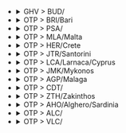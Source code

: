 
- <details><summary>GHV > BUD/</summary>

  |TOTAL_PRICE|STAY_DAYS|FROM>TO|DATE|PRICE|TO>FROM|DATE|PRICE|
  |---|---|---|---|---|---|---|---|
  |122.0|2|GHV > BUD/|2025-05-14|49.0|BUD/ > GHV|2025-05-16|73.0|
  |122.0|2|GHV > BUD/|2025-06-18|49.0|BUD/ > GHV|2025-06-20|73.0|
  |122.0|2|GHV > BUD/|2025-06-23|49.0|BUD/ > GHV|2025-06-25|73.0|
  |122.0|2|GHV > BUD/|2025-06-25|49.0|BUD/ > GHV|2025-06-27|73.0|
  |126.0|2|GHV > BUD/|2025-07-02|49.0|BUD/ > GHV|2025-07-04|77.0|
  |146.0|2|GHV > BUD/|2025-06-11|73.0|BUD/ > GHV|2025-06-13|73.0|
  |146.0|2|GHV > BUD/|2025-06-16|73.0|BUD/ > GHV|2025-06-18|73.0|
  |156.0|2|GHV > BUD/|2025-07-23|49.0|BUD/ > GHV|2025-07-25|107.0|
  |166.0|2|GHV > BUD/|2025-07-16|49.0|BUD/ > GHV|2025-07-18|117.0|
  |171.0|2|GHV > BUD/|2025-05-28|73.0|BUD/ > GHV|2025-05-30|98.0|
  |172.0|2|GHV > BUD/|2025-06-02|49.0|BUD/ > GHV|2025-06-04|123.0|
  |186.0|2|GHV > BUD/|2025-08-06|49.0|BUD/ > GHV|2025-08-08|137.0|
  |186.0|2|GHV > BUD/|2025-08-11|49.0|BUD/ > GHV|2025-08-13|137.0|
  |194.0|2|GHV > BUD/|2025-07-07|117.0|BUD/ > GHV|2025-07-09|77.0|
  |194.0|2|GHV > BUD/|2025-08-13|117.0|BUD/ > GHV|2025-08-15|77.0|
  |206.0|2|GHV > BUD/|2025-06-30|49.0|BUD/ > GHV|2025-07-02|157.0|
  |219.0|2|GHV > BUD/|2025-05-19|146.0|BUD/ > GHV|2025-05-21|73.0|
  |240.0|2|GHV > BUD/|2025-05-21|49.0|BUD/ > GHV|2025-05-23|191.0|
  |264.0|2|GHV > BUD/|2025-05-26|191.0|BUD/ > GHV|2025-05-28|73.0|
  |264.0|2|GHV > BUD/|2025-07-14|157.0|BUD/ > GHV|2025-07-16|107.0|
  |267.0|2|GHV > BUD/|2025-05-07|49.0|BUD/ > GHV|2025-05-09|218.0|
  |274.0|2|GHV > BUD/|2025-08-04|137.0|BUD/ > GHV|2025-08-06|137.0|
  |286.0|2|GHV > BUD/|2025-07-09|49.0|BUD/ > GHV|2025-07-11|237.0|
  |286.0|2|GHV > BUD/|2025-07-21|49.0|BUD/ > GHV|2025-07-23|237.0|
  |290.0|2|GHV > BUD/|2025-04-30|117.0|BUD/ > GHV|2025-05-02|173.0|
  |291.0|2|GHV > BUD/|2025-05-12|218.0|BUD/ > GHV|2025-05-14|73.0|
  |314.0|2|GHV > BUD/|2025-04-28|237.0|BUD/ > GHV|2025-04-30|77.0|
  |324.0|2|GHV > BUD/|2025-07-30|207.0|BUD/ > GHV|2025-08-01|117.0|
  |366.0|2|GHV > BUD/|2025-06-04|49.0|BUD/ > GHV|2025-06-06|317.0|
  |382.0|2|GHV > BUD/|2025-05-05|236.0|BUD/ > GHV|2025-05-07|146.0|
  |394.0|2|GHV > BUD/|2025-08-18|287.0|BUD/ > GHV|2025-08-20|107.0|
  |474.0|2|GHV > BUD/|2025-07-28|237.0|BUD/ > GHV|2025-07-30|237.0|
  |540.0|2|GHV > BUD/|2025-06-09|467.0|BUD/ > GHV|2025-06-11|73.0|

  </details>

- <details><summary>OTP > BRI/Bari</summary>

  |TOTAL_PRICE|STAY_DAYS|FROM>TO|DATE|PRICE|TO>FROM|DATE|PRICE|
  |---|---|---|---|---|---|---|---|
  |180.0|2|OTP > BRI/Bari|2025-06-03|107.0|BRI/Bari > OTP|2025-06-05|73.0|
  |215.0|2|OTP > BRI/Bari|2025-06-17|166.0|BRI/Bari > OTP|2025-06-19|49.0|
  |221.0|2|OTP > BRI/Bari|2025-05-27|98.0|BRI/Bari > OTP|2025-05-29|123.0|
  |230.0|2|OTP > BRI/Bari|2025-05-06|123.0|BRI/Bari > OTP|2025-05-08|107.0|
  |230.0|2|OTP > BRI/Bari|2025-05-13|107.0|BRI/Bari > OTP|2025-05-15|123.0|
  |230.0|1|OTP > BRI/Bari|2025-06-17|166.0|BRI/Bari > OTP|2025-06-18|64.0|
  |246.0|1|OTP > BRI/Bari|2025-05-06|123.0|BRI/Bari > OTP|2025-05-07|123.0|
  |248.0|1|OTP > BRI/Bari|2025-06-10|107.0|BRI/Bari > OTP|2025-06-11|141.0|
  |255.0|2|OTP > BRI/Bari|2025-06-16|191.0|BRI/Bari > OTP|2025-06-18|64.0|
  |264.0|1|OTP > BRI/Bari|2025-05-14|141.0|BRI/Bari > OTP|2025-05-15|123.0|
  |264.0|1|OTP > BRI/Bari|2025-05-27|98.0|BRI/Bari > OTP|2025-05-28|166.0|
  |264.0|1|OTP > BRI/Bari|2025-06-04|191.0|BRI/Bari > OTP|2025-06-05|73.0|
  |264.0|1|OTP > BRI/Bari|2025-06-16|191.0|BRI/Bari > OTP|2025-06-17|73.0|
  |264.0|1|OTP > BRI/Bari|2025-06-24|191.0|BRI/Bari > OTP|2025-06-25|73.0|
  |273.0|1|OTP > BRI/Bari|2025-05-12|166.0|BRI/Bari > OTP|2025-05-13|107.0|
  |273.0|1|OTP > BRI/Bari|2025-05-13|107.0|BRI/Bari > OTP|2025-05-14|166.0|
  |273.0|1|OTP > BRI/Bari|2025-06-03|107.0|BRI/Bari > OTP|2025-06-04|166.0|
  |274.0|1|OTP > BRI/Bari|2025-04-28|157.0|BRI/Bari > OTP|2025-04-29|117.0|
  |282.0|1|OTP > BRI/Bari|2025-06-09|141.0|BRI/Bari > OTP|2025-06-10|141.0|
  |282.0|2|OTP > BRI/Bari|2025-06-09|141.0|BRI/Bari > OTP|2025-06-11|141.0|
  |285.0|1|OTP > BRI/Bari|2025-06-23|236.0|BRI/Bari > OTP|2025-06-24|49.0|
  |289.0|1|OTP > BRI/Bari|2025-05-28|166.0|BRI/Bari > OTP|2025-05-29|123.0|
  |289.0|2|OTP > BRI/Bari|2025-06-01|191.0|BRI/Bari > OTP|2025-06-03|98.0|
  |289.0|2|OTP > BRI/Bari|2025-06-24|191.0|BRI/Bari > OTP|2025-06-26|98.0|
  |298.0|1|OTP > BRI/Bari|2025-05-07|191.0|BRI/Bari > OTP|2025-05-08|107.0|
  |298.0|2|OTP > BRI/Bari|2025-06-10|107.0|BRI/Bari > OTP|2025-06-12|191.0|
  |307.0|1|OTP > BRI/Bari|2025-05-20|141.0|BRI/Bari > OTP|2025-05-21|166.0|
  |307.0|1|OTP > BRI/Bari|2025-05-26|166.0|BRI/Bari > OTP|2025-05-27|141.0|
  |307.0|2|OTP > BRI/Bari|2025-05-31|166.0|BRI/Bari > OTP|2025-06-02|141.0|
  |309.0|2|OTP > BRI/Bari|2025-06-15|236.0|BRI/Bari > OTP|2025-06-17|73.0|
  |309.0|2|OTP > BRI/Bari|2025-06-23|236.0|BRI/Bari > OTP|2025-06-25|73.0|
  |314.0|2|OTP > BRI/Bari|2025-05-15|191.0|BRI/Bari > OTP|2025-05-17|123.0|
  |316.0|2|OTP > BRI/Bari|2025-05-18|218.0|BRI/Bari > OTP|2025-05-20|98.0|
  |316.0|1|OTP > BRI/Bari|2025-06-25|218.0|BRI/Bari > OTP|2025-06-26|98.0|
  |324.0|1|OTP > BRI/Bari|2025-07-08|117.0|BRI/Bari > OTP|2025-07-09|207.0|
  |332.0|2|OTP > BRI/Bari|2025-05-12|166.0|BRI/Bari > OTP|2025-05-14|166.0|
  |332.0|2|OTP > BRI/Bari|2025-05-20|141.0|BRI/Bari > OTP|2025-05-22|191.0|
  |332.0|2|OTP > BRI/Bari|2025-05-25|191.0|BRI/Bari > OTP|2025-05-27|141.0|
  |332.0|2|OTP > BRI/Bari|2025-05-26|166.0|BRI/Bari > OTP|2025-05-28|166.0|
  |332.0|1|OTP > BRI/Bari|2025-06-01|191.0|BRI/Bari > OTP|2025-06-02|141.0|
  |332.0|2|OTP > BRI/Bari|2025-06-04|191.0|BRI/Bari > OTP|2025-06-06|141.0|
  |332.0|1|OTP > BRI/Bari|2025-06-11|141.0|BRI/Bari > OTP|2025-06-12|191.0|
  |334.0|1|OTP > BRI/Bari|2025-05-19|236.0|BRI/Bari > OTP|2025-05-20|98.0|
  |339.0|1|OTP > BRI/Bari|2025-06-18|290.0|BRI/Bari > OTP|2025-06-19|49.0|
  |341.0|2|OTP > BRI/Bari|2025-05-08|218.0|BRI/Bari > OTP|2025-05-10|123.0|
  |341.0|1|OTP > BRI/Bari|2025-05-16|218.0|BRI/Bari > OTP|2025-05-17|123.0|
  |341.0|2|OTP > BRI/Bari|2025-06-05|218.0|BRI/Bari > OTP|2025-06-07|123.0|
  |343.0|2|OTP > BRI/Bari|2025-05-11|236.0|BRI/Bari > OTP|2025-05-13|107.0|
  |344.0|2|OTP > BRI/Bari|2025-04-28|157.0|BRI/Bari > OTP|2025-04-30|187.0|
  |344.0|1|OTP > BRI/Bari|2025-04-29|157.0|BRI/Bari > OTP|2025-04-30|187.0|
  |344.0|1|OTP > BRI/Bari|2025-07-07|137.0|BRI/Bari > OTP|2025-07-08|207.0|
  |344.0|2|OTP > BRI/Bari|2025-07-07|137.0|BRI/Bari > OTP|2025-07-09|207.0|
  |344.0|2|OTP > BRI/Bari|2025-07-09|107.0|BRI/Bari > OTP|2025-07-11|237.0|
  |344.0|1|OTP > BRI/Bari|2025-07-16|107.0|BRI/Bari > OTP|2025-07-17|237.0|
  |357.0|2|OTP > BRI/Bari|2025-05-28|166.0|BRI/Bari > OTP|2025-05-30|191.0|
  |357.0|2|OTP > BRI/Bari|2025-05-29|191.0|BRI/Bari > OTP|2025-05-31|166.0|
  |357.0|2|OTP > BRI/Bari|2025-06-19|191.0|BRI/Bari > OTP|2025-06-21|166.0|
  |359.0|2|OTP > BRI/Bari|2025-05-14|141.0|BRI/Bari > OTP|2025-05-16|218.0|
  |359.0|1|OTP > BRI/Bari|2025-05-23|218.0|BRI/Bari > OTP|2025-05-24|141.0|
  |359.0|1|OTP > BRI/Bari|2025-06-05|218.0|BRI/Bari > OTP|2025-06-06|141.0|
  |359.0|2|OTP > BRI/Bari|2025-06-08|218.0|BRI/Bari > OTP|2025-06-10|141.0|
  |359.0|2|OTP > BRI/Bari|2025-06-11|141.0|BRI/Bari > OTP|2025-06-13|218.0|
  |364.0|2|OTP > BRI/Bari|2025-07-06|157.0|BRI/Bari > OTP|2025-07-08|207.0|
  |364.0|1|OTP > BRI/Bari|2025-07-09|107.0|BRI/Bari > OTP|2025-07-10|257.0|
  |364.0|2|OTP > BRI/Bari|2025-08-03|107.0|BRI/Bari > OTP|2025-08-05|257.0|
  |374.0|2|OTP > BRI/Bari|2025-07-08|117.0|BRI/Bari > OTP|2025-07-10|257.0|
  |377.0|2|OTP > BRI/Bari|2025-05-10|141.0|BRI/Bari > OTP|2025-05-12|236.0|
  |377.0|2|OTP > BRI/Bari|2025-06-21|236.0|BRI/Bari > OTP|2025-06-23|141.0|
  |382.0|1|OTP > BRI/Bari|2025-05-21|191.0|BRI/Bari > OTP|2025-05-22|191.0|
  |382.0|1|OTP > BRI/Bari|2025-05-29|191.0|BRI/Bari > OTP|2025-05-30|191.0|
  |384.0|1|OTP > BRI/Bari|2025-06-12|166.0|BRI/Bari > OTP|2025-06-13|218.0|
  |384.0|2|OTP > BRI/Bari|2025-06-12|166.0|BRI/Bari > OTP|2025-06-14|218.0|
  |384.0|1|OTP > BRI/Bari|2025-06-20|218.0|BRI/Bari > OTP|2025-06-21|166.0|
  |386.0|1|OTP > BRI/Bari|2025-06-06|263.0|BRI/Bari > OTP|2025-06-07|123.0|
  |394.0|2|OTP > BRI/Bari|2025-07-01|137.0|BRI/Bari > OTP|2025-07-03|257.0|
  |394.0|2|OTP > BRI/Bari|2025-07-20|107.0|BRI/Bari > OTP|2025-07-22|287.0|
  |402.0|2|OTP > BRI/Bari|2025-05-19|236.0|BRI/Bari > OTP|2025-05-21|166.0|
  |402.0|2|OTP > BRI/Bari|2025-06-14|236.0|BRI/Bari > OTP|2025-06-16|166.0|
  |402.0|1|OTP > BRI/Bari|2025-06-15|236.0|BRI/Bari > OTP|2025-06-16|166.0|
  |404.0|2|OTP > BRI/Bari|2025-05-22|263.0|BRI/Bari > OTP|2025-05-24|141.0|
  |404.0|1|OTP > BRI/Bari|2025-08-06|117.0|BRI/Bari > OTP|2025-08-07|287.0|
  |409.0|1|OTP > BRI/Bari|2025-05-15|191.0|BRI/Bari > OTP|2025-05-16|218.0|
  |409.0|2|OTP > BRI/Bari|2025-05-17|218.0|BRI/Bari > OTP|2025-05-19|191.0|
  |409.0|1|OTP > BRI/Bari|2025-05-18|218.0|BRI/Bari > OTP|2025-05-19|191.0|
  |409.0|2|OTP > BRI/Bari|2025-05-24|191.0|BRI/Bari > OTP|2025-05-26|218.0|
  |409.0|1|OTP > BRI/Bari|2025-05-25|191.0|BRI/Bari > OTP|2025-05-26|218.0|
  |409.0|2|OTP > BRI/Bari|2025-06-28|191.0|BRI/Bari > OTP|2025-06-30|218.0|
  |413.0|1|OTP > BRI/Bari|2025-05-09|290.0|BRI/Bari > OTP|2025-05-10|123.0|
  |424.0|1|OTP > BRI/Bari|2025-07-01|137.0|BRI/Bari > OTP|2025-07-02|287.0|
  |424.0|1|OTP > BRI/Bari|2025-07-10|187.0|BRI/Bari > OTP|2025-07-11|237.0|
  |424.0|2|OTP > BRI/Bari|2025-07-13|107.0|BRI/Bari > OTP|2025-07-15|317.0|
  |424.0|1|OTP > BRI/Bari|2025-07-20|107.0|BRI/Bari > OTP|2025-07-21|317.0|
  |424.0|1|OTP > BRI/Bari|2025-07-29|137.0|BRI/Bari > OTP|2025-07-30|287.0|
  |424.0|1|OTP > BRI/Bari|2025-07-30|107.0|BRI/Bari > OTP|2025-07-31|317.0|
  |427.0|2|OTP > BRI/Bari|2025-05-07|191.0|BRI/Bari > OTP|2025-05-09|236.0|
  |427.0|2|OTP > BRI/Bari|2025-05-21|191.0|BRI/Bari > OTP|2025-05-23|236.0|
  |429.0|1|OTP > BRI/Bari|2025-05-30|263.0|BRI/Bari > OTP|2025-05-31|166.0|
  |429.0|1|OTP > BRI/Bari|2025-05-31|166.0|BRI/Bari > OTP|2025-06-01|263.0|
  |434.0|2|OTP > BRI/Bari|2025-04-27|317.0|BRI/Bari > OTP|2025-04-29|117.0|
  |444.0|2|OTP > BRI/Bari|2025-07-14|157.0|BRI/Bari > OTP|2025-07-16|287.0|
  |447.0|2|OTP > BRI/Bari|2025-04-29|157.0|BRI/Bari > OTP|2025-05-01|290.0|
  |454.0|1|OTP > BRI/Bari|2025-05-08|218.0|BRI/Bari > OTP|2025-05-09|236.0|
  |454.0|2|OTP > BRI/Bari|2025-06-26|236.0|BRI/Bari > OTP|2025-06-28|218.0|
  |454.0|1|OTP > BRI/Bari|2025-06-27|236.0|BRI/Bari > OTP|2025-06-28|218.0|
  |454.0|2|OTP > BRI/Bari|2025-07-29|137.0|BRI/Bari > OTP|2025-07-31|317.0|
  |472.0|1|OTP > BRI/Bari|2025-05-11|236.0|BRI/Bari > OTP|2025-05-12|236.0|
  |472.0|1|OTP > BRI/Bari|2025-06-14|236.0|BRI/Bari > OTP|2025-06-15|236.0|
  |474.0|1|OTP > BRI/Bari|2025-05-05|367.0|BRI/Bari > OTP|2025-05-06|107.0|
  |474.0|2|OTP > BRI/Bari|2025-07-05|157.0|BRI/Bari > OTP|2025-07-07|317.0|
  |474.0|1|OTP > BRI/Bari|2025-07-06|157.0|BRI/Bari > OTP|2025-07-07|317.0|
  |474.0|2|OTP > BRI/Bari|2025-07-10|187.0|BRI/Bari > OTP|2025-07-12|287.0|
  |474.0|1|OTP > BRI/Bari|2025-07-11|187.0|BRI/Bari > OTP|2025-07-12|287.0|
  |474.0|1|OTP > BRI/Bari|2025-07-13|107.0|BRI/Bari > OTP|2025-07-14|367.0|
  |474.0|1|OTP > BRI/Bari|2025-07-14|157.0|BRI/Bari > OTP|2025-07-15|317.0|
  |474.0|2|OTP > BRI/Bari|2025-07-15|237.0|BRI/Bari > OTP|2025-07-17|237.0|
  |474.0|2|OTP > BRI/Bari|2025-07-16|107.0|BRI/Bari > OTP|2025-07-18|367.0|
  |474.0|1|OTP > BRI/Bari|2025-07-23|107.0|BRI/Bari > OTP|2025-07-24|367.0|
  |474.0|1|OTP > BRI/Bari|2025-07-27|107.0|BRI/Bari > OTP|2025-07-28|367.0|
  |474.0|2|OTP > BRI/Bari|2025-07-27|107.0|BRI/Bari > OTP|2025-07-29|367.0|
  |474.0|2|OTP > BRI/Bari|2025-07-30|107.0|BRI/Bari > OTP|2025-08-01|367.0|
  |474.0|2|OTP > BRI/Bari|2025-08-05|187.0|BRI/Bari > OTP|2025-08-07|287.0|
  |481.0|2|OTP > BRI/Bari|2025-05-16|218.0|BRI/Bari > OTP|2025-05-18|263.0|
  |481.0|1|OTP > BRI/Bari|2025-05-17|218.0|BRI/Bari > OTP|2025-05-18|263.0|
  |481.0|1|OTP > BRI/Bari|2025-05-24|191.0|BRI/Bari > OTP|2025-05-25|290.0|
  |481.0|1|OTP > BRI/Bari|2025-06-13|263.0|BRI/Bari > OTP|2025-06-14|218.0|
  |481.0|1|OTP > BRI/Bari|2025-06-19|191.0|BRI/Bari > OTP|2025-06-20|290.0|
  |481.0|2|OTP > BRI/Bari|2025-06-25|218.0|BRI/Bari > OTP|2025-06-27|263.0|
  |484.0|2|OTP > BRI/Bari|2025-07-22|117.0|BRI/Bari > OTP|2025-07-24|367.0|
  |490.0|2|OTP > BRI/Bari|2025-05-05|367.0|BRI/Bari > OTP|2025-05-07|123.0|
  |494.0|1|OTP > BRI/Bari|2025-07-18|207.0|BRI/Bari > OTP|2025-07-19|287.0|
  |494.0|2|OTP > BRI/Bari|2025-08-11|237.0|BRI/Bari > OTP|2025-08-13|257.0|
  |494.0|1|OTP > BRI/Bari|2025-08-12|237.0|BRI/Bari > OTP|2025-08-13|257.0|
  |497.0|1|OTP > BRI/Bari|2025-06-30|290.0|BRI/Bari > OTP|2025-07-01|207.0|
  |499.0|1|OTP > BRI/Bari|2025-05-22|263.0|BRI/Bari > OTP|2025-05-23|236.0|
  |499.0|2|OTP > BRI/Bari|2025-06-13|263.0|BRI/Bari > OTP|2025-06-15|236.0|
  |499.0|1|OTP > BRI/Bari|2025-06-26|236.0|BRI/Bari > OTP|2025-06-27|263.0|
  |508.0|2|OTP > BRI/Bari|2025-05-23|218.0|BRI/Bari > OTP|2025-05-25|290.0|
  |508.0|2|OTP > BRI/Bari|2025-06-20|218.0|BRI/Bari > OTP|2025-06-22|290.0|
  |516.0|2|OTP > BRI/Bari|2025-06-22|467.0|BRI/Bari > OTP|2025-06-24|49.0|
  |524.0|2|OTP > BRI/Bari|2025-05-04|417.0|BRI/Bari > OTP|2025-05-06|107.0|
  |524.0|1|OTP > BRI/Bari|2025-07-04|107.0|BRI/Bari > OTP|2025-07-05|417.0|
  |524.0|1|OTP > BRI/Bari|2025-07-15|237.0|BRI/Bari > OTP|2025-07-16|287.0|
  |524.0|2|OTP > BRI/Bari|2025-07-18|207.0|BRI/Bari > OTP|2025-07-20|317.0|
  |524.0|1|OTP > BRI/Bari|2025-07-19|207.0|BRI/Bari > OTP|2025-07-20|317.0|
  |524.0|2|OTP > BRI/Bari|2025-07-19|207.0|BRI/Bari > OTP|2025-07-21|317.0|
  |524.0|1|OTP > BRI/Bari|2025-07-21|237.0|BRI/Bari > OTP|2025-07-22|287.0|
  |524.0|2|OTP > BRI/Bari|2025-07-23|107.0|BRI/Bari > OTP|2025-07-25|417.0|
  |524.0|2|OTP > BRI/Bari|2025-07-28|237.0|BRI/Bari > OTP|2025-07-30|287.0|
  |526.0|2|OTP > BRI/Bari|2025-05-03|263.0|BRI/Bari > OTP|2025-05-05|263.0|
  |526.0|2|OTP > BRI/Bari|2025-05-30|263.0|BRI/Bari > OTP|2025-06-01|263.0|
  |526.0|1|OTP > BRI/Bari|2025-06-21|236.0|BRI/Bari > OTP|2025-06-22|290.0|
  |534.0|2|OTP > BRI/Bari|2025-08-06|117.0|BRI/Bari > OTP|2025-08-08|417.0|
  |534.0|1|OTP > BRI/Bari|2025-08-07|117.0|BRI/Bari > OTP|2025-08-08|417.0|
  |534.0|2|OTP > BRI/Bari|2025-08-07|117.0|BRI/Bari > OTP|2025-08-09|417.0|
  |544.0|1|OTP > BRI/Bari|2025-07-02|287.0|BRI/Bari > OTP|2025-07-03|257.0|
  |554.0|2|OTP > BRI/Bari|2025-07-03|137.0|BRI/Bari > OTP|2025-07-05|417.0|
  |554.0|1|OTP > BRI/Bari|2025-07-31|187.0|BRI/Bari > OTP|2025-08-01|367.0|
  |554.0|1|OTP > BRI/Bari|2025-08-05|187.0|BRI/Bari > OTP|2025-08-06|367.0|
  |574.0|2|OTP > BRI/Bari|2025-06-29|367.0|BRI/Bari > OTP|2025-07-01|207.0|
  |574.0|2|OTP > BRI/Bari|2025-07-12|207.0|BRI/Bari > OTP|2025-07-14|367.0|
  |574.0|2|OTP > BRI/Bari|2025-07-17|287.0|BRI/Bari > OTP|2025-07-19|287.0|
  |574.0|1|OTP > BRI/Bari|2025-07-24|157.0|BRI/Bari > OTP|2025-07-25|417.0|
  |574.0|2|OTP > BRI/Bari|2025-07-24|157.0|BRI/Bari > OTP|2025-07-26|417.0|
  |574.0|1|OTP > BRI/Bari|2025-08-13|207.0|BRI/Bari > OTP|2025-08-14|367.0|
  |577.0|2|OTP > BRI/Bari|2025-06-30|290.0|BRI/Bari > OTP|2025-07-02|287.0|
  |580.0|1|OTP > BRI/Bari|2025-05-02|290.0|BRI/Bari > OTP|2025-05-03|290.0|
  |580.0|2|OTP > BRI/Bari|2025-06-18|290.0|BRI/Bari > OTP|2025-06-20|290.0|
  |584.0|1|OTP > BRI/Bari|2025-07-22|117.0|BRI/Bari > OTP|2025-07-23|467.0|
  |584.0|2|OTP > BRI/Bari|2025-08-10|117.0|BRI/Bari > OTP|2025-08-12|467.0|
  |585.0|1|OTP > BRI/Bari|2025-06-29|367.0|BRI/Bari > OTP|2025-06-30|218.0|

  </details>

- <details><summary>OTP > PSA/</summary>

  |TOTAL_PRICE|STAY_DAYS|FROM>TO|DATE|PRICE|TO>FROM|DATE|PRICE|
  |---|---|---|---|---|---|---|---|
  |196.0|2|OTP > PSA/|2025-06-17|123.0|PSA/ > OTP|2025-06-19|73.0|
  |307.0|2|OTP > PSA/|2025-06-19|141.0|PSA/ > OTP|2025-06-21|166.0|
  |344.0|1|OTP > PSA/|2025-08-12|157.0|PSA/ > OTP|2025-08-13|187.0|
  |374.0|2|OTP > PSA/|2025-07-01|187.0|PSA/ > OTP|2025-07-03|187.0|
  |384.0|2|OTP > PSA/|2025-06-24|218.0|PSA/ > OTP|2025-06-26|166.0|
  |394.0|2|OTP > PSA/|2025-07-08|257.0|PSA/ > OTP|2025-07-10|137.0|
  |414.0|1|OTP > PSA/|2025-07-12|207.0|PSA/ > OTP|2025-07-13|207.0|
  |424.0|2|OTP > PSA/|2025-07-20|137.0|PSA/ > OTP|2025-07-22|287.0|
  |444.0|2|OTP > PSA/|2025-07-15|207.0|PSA/ > OTP|2025-07-17|237.0|
  |454.0|2|OTP > PSA/|2025-07-03|137.0|PSA/ > OTP|2025-07-05|317.0|
  |454.0|2|OTP > PSA/|2025-07-27|137.0|PSA/ > OTP|2025-07-29|317.0|
  |464.0|2|OTP > PSA/|2025-07-10|207.0|PSA/ > OTP|2025-07-12|257.0|
  |484.0|2|OTP > PSA/|2025-07-22|117.0|PSA/ > OTP|2025-07-24|367.0|
  |494.0|2|OTP > PSA/|2025-08-05|257.0|PSA/ > OTP|2025-08-07|237.0|
  |494.0|1|OTP > PSA/|2025-08-09|237.0|PSA/ > OTP|2025-08-10|257.0|
  |514.0|1|OTP > PSA/|2025-08-05|257.0|PSA/ > OTP|2025-08-06|257.0|
  |524.0|2|OTP > PSA/|2025-07-29|237.0|PSA/ > OTP|2025-07-31|287.0|
  |524.0|1|OTP > PSA/|2025-08-06|287.0|PSA/ > OTP|2025-08-07|237.0|
  |524.0|2|OTP > PSA/|2025-08-10|157.0|PSA/ > OTP|2025-08-12|367.0|
  |540.0|2|OTP > PSA/|2025-06-26|123.0|PSA/ > OTP|2025-06-28|417.0|
  |554.0|1|OTP > PSA/|2025-08-02|187.0|PSA/ > OTP|2025-08-03|367.0|
  |574.0|2|OTP > PSA/|2025-07-13|107.0|PSA/ > OTP|2025-07-15|467.0|
  |574.0|2|OTP > PSA/|2025-07-17|157.0|PSA/ > OTP|2025-07-19|417.0|
  |574.0|1|OTP > PSA/|2025-07-19|317.0|PSA/ > OTP|2025-07-20|257.0|

  </details>

- <details><summary>OTP > MLA/Malta</summary>

  |TOTAL_PRICE|STAY_DAYS|FROM>TO|DATE|PRICE|TO>FROM|DATE|PRICE|
  |---|---|---|---|---|---|---|---|
  |214.0|2|OTP > MLA/Malta|2025-06-09|73.0|MLA/Malta > OTP|2025-06-11|141.0|
  |230.0|2|OTP > MLA/Malta|2025-05-26|107.0|MLA/Malta > OTP|2025-05-28|123.0|
  |239.0|2|OTP > MLA/Malta|2025-05-12|73.0|MLA/Malta > OTP|2025-05-14|166.0|
  |239.0|2|OTP > MLA/Malta|2025-05-19|98.0|MLA/Malta > OTP|2025-05-21|141.0|
  |307.0|2|OTP > MLA/Malta|2025-06-16|141.0|MLA/Malta > OTP|2025-06-18|166.0|
  |314.0|2|OTP > MLA/Malta|2025-05-05|191.0|MLA/Malta > OTP|2025-05-07|123.0|
  |332.0|2|OTP > MLA/Malta|2025-06-02|141.0|MLA/Malta > OTP|2025-06-04|191.0|
  |374.0|2|OTP > MLA/Malta|2025-04-28|237.0|MLA/Malta > OTP|2025-04-30|137.0|
  |394.0|2|OTP > MLA/Malta|2025-07-14|107.0|MLA/Malta > OTP|2025-07-16|287.0|
  |414.0|2|OTP > MLA/Malta|2025-07-07|207.0|MLA/Malta > OTP|2025-07-09|207.0|
  |429.0|2|OTP > MLA/Malta|2025-06-18|166.0|MLA/Malta > OTP|2025-06-20|263.0|
  |465.0|2|OTP > MLA/Malta|2025-05-07|98.0|MLA/Malta > OTP|2025-05-09|367.0|
  |474.0|2|OTP > MLA/Malta|2025-07-02|107.0|MLA/Malta > OTP|2025-07-04|367.0|
  |474.0|2|OTP > MLA/Malta|2025-07-28|237.0|MLA/Malta > OTP|2025-07-30|237.0|
  |490.0|2|OTP > MLA/Malta|2025-05-28|123.0|MLA/Malta > OTP|2025-05-30|367.0|
  |494.0|2|OTP > MLA/Malta|2025-07-09|77.0|MLA/Malta > OTP|2025-07-11|417.0|
  |499.0|2|OTP > MLA/Malta|2025-06-23|263.0|MLA/Malta > OTP|2025-06-25|236.0|
  |504.0|2|OTP > MLA/Malta|2025-07-16|137.0|MLA/Malta > OTP|2025-07-18|367.0|
  |508.0|2|OTP > MLA/Malta|2025-05-14|141.0|MLA/Malta > OTP|2025-05-16|367.0|
  |526.0|2|OTP > MLA/Malta|2025-06-04|290.0|MLA/Malta > OTP|2025-06-06|236.0|
  |554.0|2|OTP > MLA/Malta|2025-07-21|187.0|MLA/Malta > OTP|2025-07-23|367.0|
  |558.0|2|OTP > MLA/Malta|2025-06-11|141.0|MLA/Malta > OTP|2025-06-13|417.0|
  |583.0|2|OTP > MLA/Malta|2025-05-21|166.0|MLA/Malta > OTP|2025-05-23|417.0|

  </details>

- <details><summary>OTP > HER/Crete</summary>

  |TOTAL_PRICE|STAY_DAYS|FROM>TO|DATE|PRICE|TO>FROM|DATE|PRICE|
  |---|---|---|---|---|---|---|---|
  |230.0|1|OTP > HER/Crete|2025-06-24|123.0|HER/Crete > OTP|2025-06-25|107.0|
  |325.0|1|OTP > HER/Crete|2025-06-17|218.0|HER/Crete > OTP|2025-06-18|107.0|
  |325.0|2|OTP > HER/Crete|2025-06-17|218.0|HER/Crete > OTP|2025-06-19|107.0|
  |341.0|2|OTP > HER/Crete|2025-06-24|123.0|HER/Crete > OTP|2025-06-26|218.0|
  |397.0|1|OTP > HER/Crete|2025-06-19|290.0|HER/Crete > OTP|2025-06-20|107.0|
  |397.0|2|OTP > HER/Crete|2025-06-19|290.0|HER/Crete > OTP|2025-06-21|107.0|
  |434.0|2|OTP > HER/Crete|2025-07-08|117.0|HER/Crete > OTP|2025-07-10|317.0|
  |481.0|1|OTP > HER/Crete|2025-06-25|263.0|HER/Crete > OTP|2025-06-26|218.0|
  |493.0|1|OTP > HER/Crete|2025-06-30|236.0|HER/Crete > OTP|2025-07-01|257.0|
  |504.0|2|OTP > HER/Crete|2025-07-01|137.0|HER/Crete > OTP|2025-07-03|367.0|
  |524.0|2|OTP > HER/Crete|2025-07-22|157.0|HER/Crete > OTP|2025-07-24|367.0|
  |524.0|2|OTP > HER/Crete|2025-07-29|207.0|HER/Crete > OTP|2025-07-31|317.0|
  |534.0|2|OTP > HER/Crete|2025-07-12|117.0|HER/Crete > OTP|2025-07-14|417.0|
  |547.0|2|OTP > HER/Crete|2025-06-29|290.0|HER/Crete > OTP|2025-07-01|257.0|
  |554.0|2|OTP > HER/Crete|2025-07-15|137.0|HER/Crete > OTP|2025-07-17|417.0|
  |554.0|2|OTP > HER/Crete|2025-07-17|187.0|HER/Crete > OTP|2025-07-19|367.0|
  |554.0|2|OTP > HER/Crete|2025-07-31|137.0|HER/Crete > OTP|2025-08-02|417.0|
  |574.0|1|OTP > HER/Crete|2025-06-18|467.0|HER/Crete > OTP|2025-06-19|107.0|
  |574.0|2|OTP > HER/Crete|2025-06-18|467.0|HER/Crete > OTP|2025-06-20|107.0|
  |574.0|1|OTP > HER/Crete|2025-07-09|257.0|HER/Crete > OTP|2025-07-10|317.0|
  |574.0|2|OTP > HER/Crete|2025-07-27|257.0|HER/Crete > OTP|2025-07-29|317.0|
  |584.0|1|OTP > HER/Crete|2025-07-08|117.0|HER/Crete > OTP|2025-07-09|467.0|

  </details>

- <details><summary>OTP > JTR/Santorini</summary>

  |TOTAL_PRICE|STAY_DAYS|FROM>TO|DATE|PRICE|TO>FROM|DATE|PRICE|
  |---|---|---|---|---|---|---|---|
  |309.0|1|OTP > JTR/Santorini|2025-06-22|236.0|JTR/Santorini > OTP|2025-06-23|73.0|
  |314.0|1|OTP > JTR/Santorini|2025-06-29|123.0|JTR/Santorini > OTP|2025-06-30|191.0|
  |328.0|2|OTP > JTR/Santorini|2025-06-30|141.0|JTR/Santorini > OTP|2025-07-02|187.0|
  |404.0|2|OTP > JTR/Santorini|2025-06-23|263.0|JTR/Santorini > OTP|2025-06-25|141.0|
  |424.0|2|OTP > JTR/Santorini|2025-07-18|187.0|JTR/Santorini > OTP|2025-07-20|237.0|
  |444.0|2|OTP > JTR/Santorini|2025-07-02|207.0|JTR/Santorini > OTP|2025-07-04|237.0|
  |444.0|1|OTP > JTR/Santorini|2025-07-13|157.0|JTR/Santorini > OTP|2025-07-14|287.0|
  |474.0|1|OTP > JTR/Santorini|2025-07-06|107.0|JTR/Santorini > OTP|2025-07-07|367.0|
  |474.0|2|OTP > JTR/Santorini|2025-07-21|187.0|JTR/Santorini > OTP|2025-07-23|287.0|
  |481.0|2|OTP > JTR/Santorini|2025-06-25|218.0|JTR/Santorini > OTP|2025-06-27|263.0|
  |504.0|2|OTP > JTR/Santorini|2025-07-14|187.0|JTR/Santorini > OTP|2025-07-16|317.0|
  |504.0|1|OTP > JTR/Santorini|2025-07-20|137.0|JTR/Santorini > OTP|2025-07-21|367.0|
  |524.0|2|OTP > JTR/Santorini|2025-07-07|237.0|JTR/Santorini > OTP|2025-07-09|287.0|
  |526.0|2|OTP > JTR/Santorini|2025-06-27|236.0|JTR/Santorini > OTP|2025-06-29|290.0|
  |540.0|2|OTP > JTR/Santorini|2025-06-18|467.0|JTR/Santorini > OTP|2025-06-20|73.0|
  |544.0|2|OTP > JTR/Santorini|2025-07-09|257.0|JTR/Santorini > OTP|2025-07-11|287.0|
  |554.0|2|OTP > JTR/Santorini|2025-07-16|137.0|JTR/Santorini > OTP|2025-07-18|417.0|
  |554.0|2|OTP > JTR/Santorini|2025-07-23|137.0|JTR/Santorini > OTP|2025-07-25|417.0|
  |574.0|2|OTP > JTR/Santorini|2025-07-25|207.0|JTR/Santorini > OTP|2025-07-27|367.0|
  |574.0|1|OTP > JTR/Santorini|2025-07-27|257.0|JTR/Santorini > OTP|2025-07-28|317.0|

  </details>

- <details><summary>OTP > LCA/Larnaca/Cyprus</summary>

  |TOTAL_PRICE|STAY_DAYS|FROM>TO|DATE|PRICE|TO>FROM|DATE|PRICE|
  |---|---|---|---|---|---|---|---|
  |357.0|1|OTP > LCA/Larnaca/Cyprus|2025-05-14|191.0|LCA/Larnaca/Cyprus > OTP|2025-05-15|166.0|
  |377.0|2|OTP > LCA/Larnaca/Cyprus|2025-05-12|236.0|LCA/Larnaca/Cyprus > OTP|2025-05-14|141.0|
  |382.0|1|OTP > LCA/Larnaca/Cyprus|2025-05-22|191.0|LCA/Larnaca/Cyprus > OTP|2025-05-23|191.0|
  |384.0|1|OTP > LCA/Larnaca/Cyprus|2025-05-21|218.0|LCA/Larnaca/Cyprus > OTP|2025-05-22|166.0|
  |409.0|2|OTP > LCA/Larnaca/Cyprus|2025-05-14|191.0|LCA/Larnaca/Cyprus > OTP|2025-05-16|218.0|
  |409.0|1|OTP > LCA/Larnaca/Cyprus|2025-05-18|218.0|LCA/Larnaca/Cyprus > OTP|2025-05-19|191.0|
  |409.0|2|OTP > LCA/Larnaca/Cyprus|2025-05-19|218.0|LCA/Larnaca/Cyprus > OTP|2025-05-21|191.0|
  |409.0|2|OTP > LCA/Larnaca/Cyprus|2025-05-21|218.0|LCA/Larnaca/Cyprus > OTP|2025-05-23|191.0|
  |429.0|1|OTP > LCA/Larnaca/Cyprus|2025-05-08|263.0|LCA/Larnaca/Cyprus > OTP|2025-05-09|166.0|
  |454.0|2|OTP > LCA/Larnaca/Cyprus|2025-05-05|263.0|LCA/Larnaca/Cyprus > OTP|2025-05-07|191.0|
  |454.0|1|OTP > LCA/Larnaca/Cyprus|2025-05-15|236.0|LCA/Larnaca/Cyprus > OTP|2025-05-16|218.0|
  |454.0|2|OTP > LCA/Larnaca/Cyprus|2025-05-26|263.0|LCA/Larnaca/Cyprus > OTP|2025-05-28|191.0|
  |454.0|1|OTP > LCA/Larnaca/Cyprus|2025-05-28|218.0|LCA/Larnaca/Cyprus > OTP|2025-05-29|236.0|
  |454.0|2|OTP > LCA/Larnaca/Cyprus|2025-05-28|218.0|LCA/Larnaca/Cyprus > OTP|2025-05-30|236.0|
  |454.0|2|OTP > LCA/Larnaca/Cyprus|2025-06-02|191.0|LCA/Larnaca/Cyprus > OTP|2025-06-04|263.0|
  |454.0|1|OTP > LCA/Larnaca/Cyprus|2025-06-04|191.0|LCA/Larnaca/Cyprus > OTP|2025-06-05|263.0|
  |456.0|2|OTP > LCA/Larnaca/Cyprus|2025-05-07|290.0|LCA/Larnaca/Cyprus > OTP|2025-05-09|166.0|
  |472.0|1|OTP > LCA/Larnaca/Cyprus|2025-05-29|236.0|LCA/Larnaca/Cyprus > OTP|2025-05-30|236.0|
  |499.0|1|OTP > LCA/Larnaca/Cyprus|2025-06-12|236.0|LCA/Larnaca/Cyprus > OTP|2025-06-13|263.0|
  |508.0|1|OTP > LCA/Larnaca/Cyprus|2025-05-07|290.0|LCA/Larnaca/Cyprus > OTP|2025-05-08|218.0|
  |526.0|2|OTP > LCA/Larnaca/Cyprus|2025-05-23|263.0|LCA/Larnaca/Cyprus > OTP|2025-05-25|263.0|
  |526.0|1|OTP > LCA/Larnaca/Cyprus|2025-05-25|236.0|LCA/Larnaca/Cyprus > OTP|2025-05-26|290.0|
  |553.0|2|OTP > LCA/Larnaca/Cyprus|2025-05-16|263.0|LCA/Larnaca/Cyprus > OTP|2025-05-18|290.0|
  |553.0|2|OTP > LCA/Larnaca/Cyprus|2025-06-16|263.0|LCA/Larnaca/Cyprus > OTP|2025-06-18|290.0|
  |574.0|2|OTP > LCA/Larnaca/Cyprus|2025-04-28|287.0|LCA/Larnaca/Cyprus > OTP|2025-04-30|287.0|
  |580.0|1|OTP > LCA/Larnaca/Cyprus|2025-06-18|290.0|LCA/Larnaca/Cyprus > OTP|2025-06-19|290.0|
  |580.0|2|OTP > LCA/Larnaca/Cyprus|2025-06-18|290.0|LCA/Larnaca/Cyprus > OTP|2025-06-20|290.0|

  </details>

- <details><summary>OTP > JMK/Mykonos</summary>

  |TOTAL_PRICE|STAY_DAYS|FROM>TO|DATE|PRICE|TO>FROM|DATE|PRICE|
  |---|---|---|---|---|---|---|---|
  |364.0|1|OTP > JMK/Mykonos|2025-07-03|287.0|JMK/Mykonos > OTP|2025-07-04|77.0|
  |440.0|1|OTP > JMK/Mykonos|2025-06-26|367.0|JMK/Mykonos > OTP|2025-06-27|73.0|
  |574.0|1|OTP > JMK/Mykonos|2025-07-17|317.0|JMK/Mykonos > OTP|2025-07-18|257.0|

  </details>

- <details><summary>OTP > AGP/Malaga</summary>

  |TOTAL_PRICE|STAY_DAYS|FROM>TO|DATE|PRICE|TO>FROM|DATE|PRICE|
  |---|---|---|---|---|---|---|---|
  |445.0|1|OTP > AGP/Malaga|2025-05-19|236.0|AGP/Malaga > OTP|2025-05-20|209.0|
  |445.0|2|OTP > AGP/Malaga|2025-05-19|236.0|AGP/Malaga > OTP|2025-05-21|209.0|
  |445.0|1|OTP > AGP/Malaga|2025-05-20|236.0|AGP/Malaga > OTP|2025-05-21|209.0|
  |445.0|2|OTP > AGP/Malaga|2025-05-20|236.0|AGP/Malaga > OTP|2025-05-22|209.0|
  |445.0|2|OTP > AGP/Malaga|2025-05-27|209.0|AGP/Malaga > OTP|2025-05-29|236.0|
  |472.0|2|OTP > AGP/Malaga|2025-05-18|263.0|AGP/Malaga > OTP|2025-05-20|209.0|
  |472.0|1|OTP > AGP/Malaga|2025-05-21|263.0|AGP/Malaga > OTP|2025-05-22|209.0|
  |472.0|1|OTP > AGP/Malaga|2025-05-27|209.0|AGP/Malaga > OTP|2025-05-28|263.0|
  |499.0|1|OTP > AGP/Malaga|2025-05-28|263.0|AGP/Malaga > OTP|2025-05-29|236.0|
  |499.0|2|OTP > AGP/Malaga|2025-06-02|209.0|AGP/Malaga > OTP|2025-06-04|290.0|
  |526.0|2|OTP > AGP/Malaga|2025-05-07|236.0|AGP/Malaga > OTP|2025-05-09|290.0|
  |526.0|2|OTP > AGP/Malaga|2025-05-26|263.0|AGP/Malaga > OTP|2025-05-28|263.0|
  |544.0|1|OTP > AGP/Malaga|2025-06-11|209.0|AGP/Malaga > OTP|2025-06-12|335.0|
  |553.0|2|OTP > AGP/Malaga|2025-05-11|290.0|AGP/Malaga > OTP|2025-05-13|263.0|
  |553.0|1|OTP > AGP/Malaga|2025-05-12|290.0|AGP/Malaga > OTP|2025-05-13|263.0|
  |553.0|1|OTP > AGP/Malaga|2025-06-03|263.0|AGP/Malaga > OTP|2025-06-04|290.0|
  |571.0|1|OTP > AGP/Malaga|2025-05-07|236.0|AGP/Malaga > OTP|2025-05-08|335.0|
  |580.0|1|OTP > AGP/Malaga|2025-05-08|290.0|AGP/Malaga > OTP|2025-05-09|290.0|
  |580.0|2|OTP > AGP/Malaga|2025-05-08|290.0|AGP/Malaga > OTP|2025-05-10|290.0|
  |580.0|1|OTP > AGP/Malaga|2025-05-11|290.0|AGP/Malaga > OTP|2025-05-12|290.0|
  |580.0|2|OTP > AGP/Malaga|2025-05-24|290.0|AGP/Malaga > OTP|2025-05-26|290.0|
  |580.0|1|OTP > AGP/Malaga|2025-05-25|290.0|AGP/Malaga > OTP|2025-05-26|290.0|
  |580.0|2|OTP > AGP/Malaga|2025-06-16|290.0|AGP/Malaga > OTP|2025-06-18|290.0|
  |580.0|1|OTP > AGP/Malaga|2025-06-17|290.0|AGP/Malaga > OTP|2025-06-18|290.0|
  |598.0|2|OTP > AGP/Malaga|2025-05-05|263.0|AGP/Malaga > OTP|2025-05-07|335.0|
  |598.0|1|OTP > AGP/Malaga|2025-05-13|263.0|AGP/Malaga > OTP|2025-05-14|335.0|
  |598.0|1|OTP > AGP/Malaga|2025-05-17|263.0|AGP/Malaga > OTP|2025-05-18|335.0|
  |598.0|2|OTP > AGP/Malaga|2025-05-21|263.0|AGP/Malaga > OTP|2025-05-23|335.0|
  |598.0|2|OTP > AGP/Malaga|2025-06-04|263.0|AGP/Malaga > OTP|2025-06-06|335.0|
  |598.0|1|OTP > AGP/Malaga|2025-06-18|263.0|AGP/Malaga > OTP|2025-06-19|335.0|

  </details>

- <details><summary>OTP > CDT/</summary>

  |TOTAL_PRICE|STAY_DAYS|FROM>TO|DATE|PRICE|TO>FROM|DATE|PRICE|
  |---|---|---|---|---|---|---|---|
  |446.0|2|OTP > CDT/|2025-06-04|183.0|CDT/ > OTP|2025-06-06|263.0|
  |472.0|2|OTP > CDT/|2025-05-19|263.0|CDT/ > OTP|2025-05-21|209.0|
  |499.0|2|OTP > CDT/|2025-05-12|263.0|CDT/ > OTP|2025-05-14|236.0|
  |499.0|2|OTP > CDT/|2025-05-14|236.0|CDT/ > OTP|2025-05-16|263.0|
  |499.0|2|OTP > CDT/|2025-05-21|236.0|CDT/ > OTP|2025-05-23|263.0|
  |526.0|2|OTP > CDT/|2025-05-07|290.0|CDT/ > OTP|2025-05-09|236.0|
  |580.0|2|OTP > CDT/|2025-06-02|290.0|CDT/ > OTP|2025-06-04|290.0|
  |589.0|2|OTP > CDT/|2025-06-11|209.0|CDT/ > OTP|2025-06-13|380.0|

  </details>

- <details><summary>OTP > ZTH/Zakinthos</summary>

  |TOTAL_PRICE|STAY_DAYS|FROM>TO|DATE|PRICE|TO>FROM|DATE|PRICE|
  |---|---|---|---|---|---|---|---|
  |487.0|2|OTP > ZTH/Zakinthos|2025-06-17|380.0|ZTH/Zakinthos > OTP|2025-06-19|107.0|
  |494.0|2|OTP > ZTH/Zakinthos|2025-07-01|237.0|ZTH/Zakinthos > OTP|2025-07-03|257.0|
  |494.0|1|OTP > ZTH/Zakinthos|2025-07-02|237.0|ZTH/Zakinthos > OTP|2025-07-03|257.0|
  |554.0|2|OTP > ZTH/Zakinthos|2025-07-08|187.0|ZTH/Zakinthos > OTP|2025-07-10|367.0|
  |574.0|2|OTP > ZTH/Zakinthos|2025-06-19|467.0|ZTH/Zakinthos > OTP|2025-06-21|107.0|

  </details>

- <details><summary>OTP > AHO/Alghero/Sardinia</summary>

  |TOTAL_PRICE|STAY_DAYS|FROM>TO|DATE|PRICE|TO>FROM|DATE|PRICE|
  |---|---|---|---|---|---|---|---|
  |490.0|1|OTP > AHO/Alghero/Sardinia|2025-06-15|417.0|AHO/Alghero/Sardinia > OTP|2025-06-16|73.0|
  |490.0|2|OTP > AHO/Alghero/Sardinia|2025-06-18|417.0|AHO/Alghero/Sardinia > OTP|2025-06-20|73.0|
  |558.0|2|OTP > AHO/Alghero/Sardinia|2025-06-16|417.0|AHO/Alghero/Sardinia > OTP|2025-06-18|141.0|

  </details>

- <details><summary>OTP > ALC/</summary>

  |TOTAL_PRICE|STAY_DAYS|FROM>TO|DATE|PRICE|TO>FROM|DATE|PRICE|
  |---|---|---|---|---|---|---|---|
  |553.0|1|OTP > ALC/|2025-05-28|263.0|ALC/ > OTP|2025-05-29|290.0|

  </details>

- <details><summary>OTP > VLC/</summary>

  |TOTAL_PRICE|STAY_DAYS|FROM>TO|DATE|PRICE|TO>FROM|DATE|PRICE|
  |---|---|---|---|---|---|---|---|
  |553.0|2|OTP > VLC/|2025-06-09|263.0|VLC/ > OTP|2025-06-11|290.0|

  </details>
